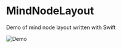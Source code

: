 # MindNodeLayout
Demo of mind node layout written with Swift

![Demo](https://raw.githubusercontent.com/anthann/MindNodeLayout/master/demo.jpg)